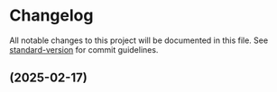 # Changelog

All notable changes to this project will be documented in this file. See [standard-version](https://github.com/conventional-changelog/standard-version) for commit guidelines.

## [](https://github.com/Ra1NuX/PlayTS/compare/v0.2.15...v) (2025-02-17)
